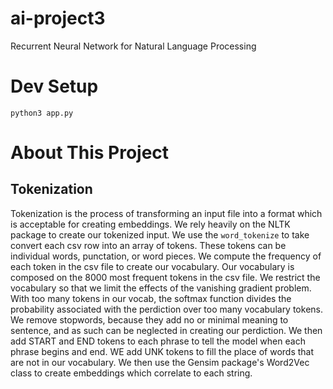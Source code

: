 # ai-project3
Recurrent Neural Network for Natural Language Processing

# Dev Setup
`python3 app.py`

# About This Project

## Tokenization

Tokenization is the process of transforming an input file into a format which is acceptable for creating embeddings. We rely heavily on the NLTK package to create our tokenized input. We use the `word_tokenize` to take convert each csv row into an array of tokens. These tokens can be individual words, punctation, or word pieces. We compute the frequency of each token in the csv file to create our vocabulary. Our vocabulary is composed on the 8000 most frequent tokens in the csv file. We restrict the vocabulary so that we limit the effects of the vanishing gradient problem. With too many tokens in our vocab, the softmax function divides the probability associated with the perdiction over too many vocabulary tokens. We remove stopwords, because they add no or minimal meaning to sentence, and as such can be neglected in creating our perdiction. We then add START and END tokens to each phrase to tell the model when each phrase begins and end. WE add UNK tokens to fill the place of words that are not in our vocabulary. We then use the Gensim package's Word2Vec class to create embeddings which correlate to each string.